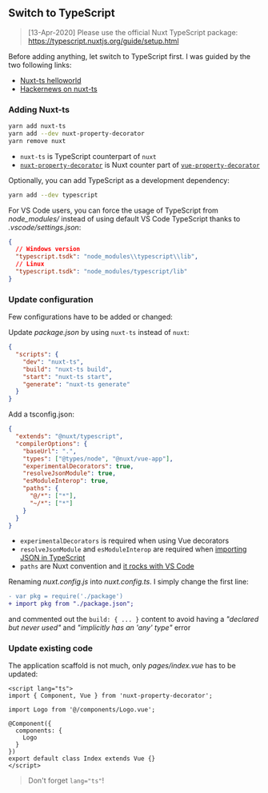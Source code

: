 
## Switch to TypeScript

> [13-Apr-2020] Please use the official Nuxt TypeScript package: https://typescript.nuxtjs.org/guide/setup.html

Before adding anything, let switch to TypeScript first. I was
guided by the two following links:

- [Nuxt-ts helloworld](https://codesandbox.io/s/github/nuxt/nuxt.js/tree/dev/examples/typescript)
- [Hackernews on nuxt-ts](https://github.com/nuxt-community/hackernews-nuxt-ts)

### Adding Nuxt-ts

```sh
yarn add nuxt-ts
yarn add --dev nuxt-property-decorator
yarn remove nuxt
```

- `nuxt-ts` is TypeScript counterpart of `nuxt`
- [`nuxt-property-decorator`](https://github.com/nuxt-community/nuxt-property-decorator/) is
  Nuxt counter part of [`vue-property-decorator`](https://github.com/kaorun343/vue-property-decorator)

Optionally, you can add TypeScript as a development dependency:

```sh
yarn add --dev typescript
```

For VS Code users, you can force the usage of TypeScript from _node_modules/_
instead of using default VS Code TypeScript thanks to _.vscode/settings.json_:

```json
{
  // Windows version
  "typescript.tsdk": "node_modules\\typescript\\lib",
  // Linux
  "typescript.tsdk": "node_modules/typescript/lib"
}
```

### Update configuration

Few configurations have to be added or changed:

Update _package.json_ by using `nuxt-ts` instead of `nuxt`:

```json
{
  "scripts": {
    "dev": "nuxt-ts",
    "build": "nuxt-ts build",
    "start": "nuxt-ts start",
    "generate": "nuxt-ts generate"
  }
}
```

Add a tsconfig.json:

```json
{
  "extends": "@nuxt/typescript",
  "compilerOptions": {
    "baseUrl": ".",
    "types": ["@types/node", "@nuxt/vue-app"],
    "experimentalDecorators": true,
    "resolveJsonModule": true,
    "esModuleInterop": true,
    "paths": {
      "@/*": ["*"],
      "~/*": ["*"]
    }
  }
}
```

- `experimentalDecorators` is required when using Vue decorators
- `resolveJsonModule` and `esModuleInterop` are required when
  [importing JSON in TypeScript](https://hackernoon.com/import-json-into-typescript-8d465beded79)
- `paths` are Nuxt convention and [it rocks with VS Code](https://medium.com/@caludio/how-to-use-module-path-aliases-in-visual-studio-typescript-and-javascript-e7851df8eeaa)

Renaming _nuxt.config.js_ into _nuxt.config.ts_. I simply change the first line:

```diff
- var pkg = require('./package')
+ import pkg from "./package.json";
```

and commented out the `build: { ... }` content to avoid having a _"declared but never used"_
and _"implicitly has an 'any' type"_ error

### Update existing code

The application scaffold is not much, only _pages/index.vue_ has to
be updated:

```vue
<script lang="ts">
import { Component, Vue } from 'nuxt-property-decorator';

import Logo from '@/components/Logo.vue';

@Component({
  components: {
    Logo
  }
})
export default class Index extends Vue {}
</script>
```

> Don't forget `lang="ts"`!
